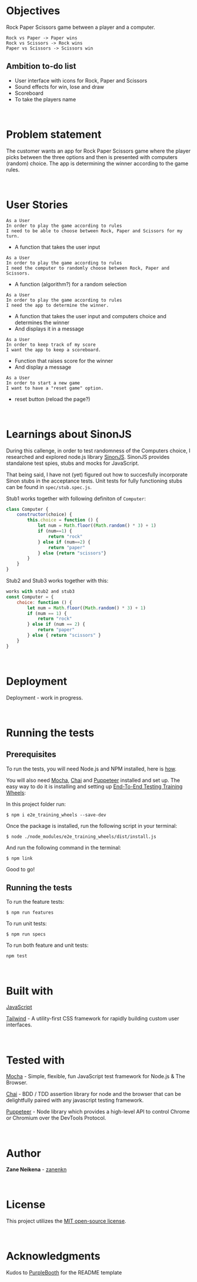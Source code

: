 # Objectives
Rock Paper Scissors game between a player and a computer.

```
Rock vs Paper -> Paper wins
Rock vs Scissors -> Rock wins
Paper vs Scissors -> Scissors win
```

## Ambition to-do list
* User interface with icons for Rock, Paper and Scissors
* Sound effects for win, lose and draw
* Scoreboard
* To take the players name

<br>

# Problem statement
The customer wants an app for Rock Paper Scissors game where the player picks between the three options and then is presented with computers (random) choice. The app is determining the winner according to the game rules.

<br>

# User Stories
```
As a User
In order to play the game according to rules
I need to be able to choose between Rock, Paper and Scissors for my turn.
```
* A function that takes the user input

```
As a User
In order to play the game according to rules
I need the computer to randomly choose between Rock, Paper and Scissors.
```
* A function (algorithm?) for a random selection


```
As a User
In order to play the game according to rules
I need the app to determine the winner.
```
* A function that takes the user input and computers choice and determines the winner
* And displays it in a message

```
As a User
In order to keep track of my score
I want the app to keep a scoreboard.
```
* Function that raises score for the winner
* And display a message

```
As a User
In order to start a new game
I want to have a "reset game" option.
```
* reset button (reload the page?)

<br>

# Learnings about SinonJS
During this callenge, in order to test randomness of the Computers choice, I researched and explored node.js library [SinonJS](https://sinonjs.org/). SinonJS provides standalone test spies, stubs and mocks for JavaScript. 

That being said, I have not (yet) figured out how to succesfully incorporate Sinon stubs in the acceptance tests. Unit tests for fully functioning stubs can be found in `spec/stub.spec.js`. 

Stub1 works together with following definiton of `Computer`:

```js
class Computer {
    constructor(choice) {
        this.choice = function () {
            let num = Math.floor((Math.random() * 3) + 1)
            if (num==1) {
                return "rock"
            } else if (num==2) {
                return "paper"
            } else {return "scissors"}  
        }
    }
}
```

Stub2 and Stub3 works together with this:

```js
works with stub2 and stub3
const Computer = {
    choice: function () {
        let num = Math.floor((Math.random() * 3) + 1)
        if (num == 1) {
            return "rock"
        } else if (num == 2) {
            return "paper"
        } else { return "scissors" }
    }
}
```




<br>

# Deployment

Deployment - work in progress.

<br>

# Running the tests

## Prerequisites
To run the tests, you will need Node.js and NPM installed, here is [how](https://docs.npmjs.com/downloading-and-installing-node-js-and-npm).

You will also need [Mocha](https://www.npmjs.com/package/mocha), [Chai](https://www.npmjs.com/package/chai) and [Puppeteer](https://www.npmjs.com/package/puppeteer) installed and set up. The easy way to do it is installing and setting up [End-To-End Testing Training Wheels](https://www.npmjs.com/package/e2e_training_wheels):

In this project folder run:
```
$ npm i e2e_training_wheels --save-dev
```

Once the package is installed, run the following script in your terminal:
```
$ node ./node_modules/e2e_training_wheels/dist/install.js
```
And run the following command in the terminal:
```
$ npm link
```

Good to go!

## Running the tests

To run the feature tests:
```
$ npm run features
```
To run unit tests:
```
$ npm run specs
```
To run both feature and unit tests: 
```
npm test
```

<br>

# Built with

[JavaScript](https://developer.mozilla.org/en-US/docs/Web/JavaScript)

[Tailwind](https://tailwindcss.com/docs/what-is-tailwind/) - A utility-first CSS framework for rapidly building custom user interfaces.

<br>

# Tested with

[Mocha](https://www.npmjs.com/package/mocha) - Simple, flexible, fun JavaScript test framework for Node.js & The Browser. 

[Chai](https://www.npmjs.com/package/chai) - BDD / TDD assertion library for node and the browser that can be delightfully paired with any javascript testing framework. 

[Puppeteer](https://www.npmjs.com/package/puppeteer) - Node library which provides a high-level API to control Chrome or Chromium over the DevTools Protocol. 

<br>

# Author

**Zane Neikena** - [zanenkn](https://github.com/zanenkn)

<br>

# License

This project utilizes the [MIT open-source license](https://opensource.org/licenses/MIT).

<br>

# Acknowledgments

Kudos to [PurpleBooth](https://gist.github.com/PurpleBooth/109311bb0361f32d87a2) for the README template 


